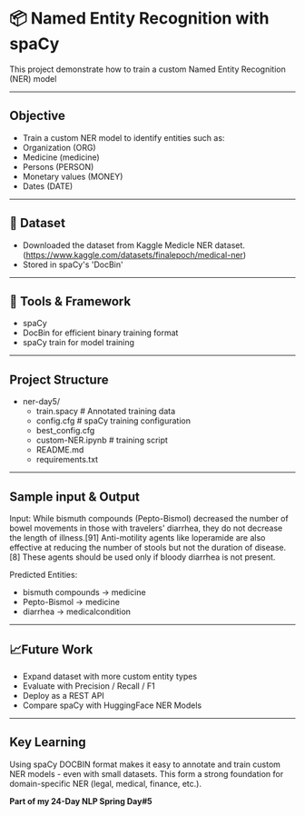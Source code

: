 # 📦 Named Entity Recognition with spaCy 

This project demonstrate how to train a custom Named Entity Recognition (NER) model

----
## **Objective**
- Train a custom NER model to identify entities such as:
 - Organization (ORG)
 - Medicine (medicine)
 - Persons (PERSON)
 - Monetary values (MONEY)
 - Dates (DATE)

----
## 📁 **Dataset**
- Downloaded the dataset from Kaggle Medicle NER dataset. (https://www.kaggle.com/datasets/finalepoch/medical-ner)
- Stored in spaCy's 'DocBin'

----
## 🧪 **Tools & Framework**
- spaCy 
- DocBin for efficient binary training format
- spaCy train for model training

----
## **Project Structure**
- ner-day5/
    - train.spacy # Annotated training data 
    - config.cfg # spaCy training configuration
    - best_config.cfg 
    - custom-NER.ipynb # training script
    - README.md 
    - requirements.txt

----
## **Sample input & Output**
Input:
    While bismuth compounds (Pepto-Bismol) decreased the number of bowel movements in those with travelers' diarrhea, they do not decrease the length of illness.[91] Anti-motility agents like loperamide are also effective at reducing the number of stools but not the duration of disease.[8] These agents should be used only if bloody diarrhea is not present.

Predicted Entities:
 - bismuth compounds  ->  medicine
 - Pepto-Bismol       ->  medicine
 - diarrhea           ->  medicalcondition

----

## 📈**Future Work**
- Expand dataset with more custom entity types
- Evaluate with Precision / Recall / F1
- Deploy as a REST API
- Compare spaCy with HuggingFace NER Models

----

## **Key Learning**
Using spaCy DOCBIN format makes it easy to annotate and train custom NER models - even with small datasets. This form a strong foundation for domain-specific NER (legal, medical, finance, etc.).

**Part of my 24-Day NLP Spring Day#5**